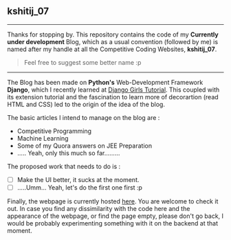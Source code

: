 ## kshitij_07 
***
Thanks for stopping by. This repository contains the code of my **Currently under development** Blog, which as a usual convention (followed by me) is named after my handle at all the Competitive Coding Websites, **kshitij_07**.

> Feel free to suggest some better name :p
***

The Blog has been made on **Python's** Web-Development Framework **Django**, which I recently learned at [Django Girls Tutorial](https://tutorial.djangogirls.org/en/). This coupled with its extension tutorial and the fascination to learn more of decorartion (read HTML and CSS) led to the origin of the idea of the blog.

The basic articles I intend to manage on the blog are :
- Competitive Programming
- Machine Learning
- Some of my Quora answers on JEE Preparation
- ..... Yeah, only this much so far.........

The proposed work that needs to do is :
- [ ]  Make the UI better, it sucks at the moment.
- [ ]  .....Umm... Yeah, let's do the first one first :p

Finally, the webpage is currently hosted [here](https://07kshitij.pythonanywhere.com/). You are welcome to check it out. In case you find any dissimilarity with the code here and the appearance of the webpage, or find the page empty, please don't go back, I would be probably experimenting something with it on the backend at that moment.
